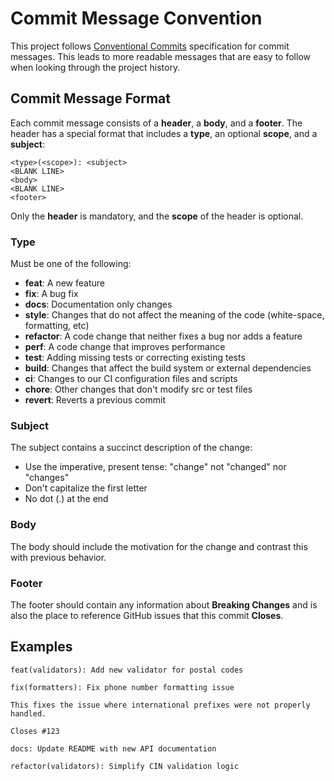 # Commit Message Convention

This project follows [Conventional Commits](https://www.conventionalcommits.org/) specification for commit messages. This leads to more readable messages that are easy to follow when looking through the project history.

## Commit Message Format

Each commit message consists of a **header**, a **body**, and a **footer**. The header has a special format that includes a **type**, an optional **scope**, and a **subject**:

```
<type>(<scope>): <subject>
<BLANK LINE>
<body>
<BLANK LINE>
<footer>
```

Only the **header** is mandatory, and the **scope** of the header is optional.

### Type

Must be one of the following:

- **feat**: A new feature
- **fix**: A bug fix
- **docs**: Documentation only changes
- **style**: Changes that do not affect the meaning of the code (white-space, formatting, etc)
- **refactor**: A code change that neither fixes a bug nor adds a feature
- **perf**: A code change that improves performance
- **test**: Adding missing tests or correcting existing tests
- **build**: Changes that affect the build system or external dependencies
- **ci**: Changes to our CI configuration files and scripts
- **chore**: Other changes that don't modify src or test files
- **revert**: Reverts a previous commit

### Subject

The subject contains a succinct description of the change:

- Use the imperative, present tense: "change" not "changed" nor "changes"
- Don't capitalize the first letter
- No dot (.) at the end

### Body

The body should include the motivation for the change and contrast this with previous behavior.

### Footer

The footer should contain any information about **Breaking Changes** and is also the place to reference GitHub issues that this commit **Closes**.

## Examples

```
feat(validators): Add new validator for postal codes
```

```
fix(formatters): Fix phone number formatting issue

This fixes the issue where international prefixes were not properly handled.

Closes #123
```

```
docs: Update README with new API documentation
```

```
refactor(validators): Simplify CIN validation logic
```